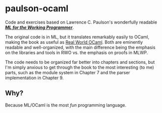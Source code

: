 # paulson-ocaml
Code and exercises based on Lawrence C. Paulson's wonderfully readable [***ML for the Working Programmer***](https://www.cl.cam.ac.uk/~lp15/MLbook/).

The original code is in ML, but it translates remarkably easily to OCaml, making the book as useful as [Real World OCaml](https://dev.realworldocaml.org/). Both are eminently readable and well-organized, with the main difference being the emphasis on the libraries and tools in RWO vs. the emphasis on proofs in MLWP.

The code needs to be organized far better into chapters and sections, but I'm simply anxious to get through the book to the most interesting (to me) parts, such as the module system in Chapter 7 and the parser implementation in Chapter 9.

## Why?

Because ML/OCaml is the most *fun* programming language.
